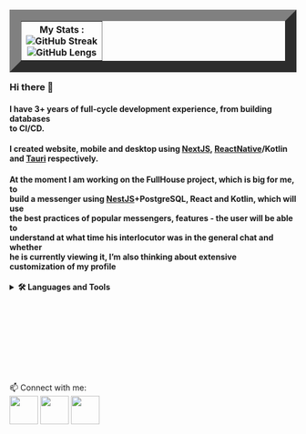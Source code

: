 <!DOCTYPE HTML>
<html>
  <body>
    <div  padding="32px" margin="32px">
    <table border="20" align="right">
      <tr>
        <th>      
          <div>
            My Stats :<br>
            <img src="https://streak-stats.demolab.com?user=DiametrFQ&theme=github-dark-blue&border_radius=6&card_width=300&type=png" alt="GitHub Streak"/><br>
            <img src="https://github-readme-stats.vercel.app/api/top-langs/?username=DiametrFQ&layout=donut-vertical" alt="GitHub Lengs"/><br>
          </div>
        </th>
      </tr>
    </table>
    <div>
      <h3>Hi there 👋 </h3>
      <h4>
          I have 3+ years of full-cycle development experience, from building databases <br/>
          to CI/CD.
      </h4> 
      <h4>
          I created website, mobile and desktop using <a href="https://nextjs.org/" target="blank">NextJS</a>, 
          <a href="https://reactnative.dev" target="blank">ReactNative</a>/Kotlin <br/>
          and <a href="https://tauri.app" target="blank">Tauri</a> respectively.
      </h4> 
      <h4>
          At the moment I am working on the FullHouse project, which is big for me, to <br/>
          build a messenger using <a href="https://nestjs.com" target="blank">NestJS</a>+PostgreSQL,
          React and Kotlin, which will use <br/>
          the best practices of popular messengers, features - the user will be able to <br/>
          understand at what time his interlocutor was in the general chat and whether <br/>
          he is currently viewing it, I’m also thinking about extensive <br/>
          customization of my profile <br/>
      </h4>
    </div>
    <div>
      <details>
        <summary><b>🛠️ Languages and Tools</b></summary>
        <br/>
        <p align="left"> 
          <a href="https://www.typescriptlang.org" target="blank">
            <img src="https://upload.wikimedia.org/wikipedia/commons/4/4c/Typescript_logo_2020.svg" alt="TypeScript" width="40"/>
          </a> 
        </p>
      </details>
    </div>
    <br>
    <br>
    <br>
    <br>
    <br>
    <br>
    <br>
    <br>
    <br>
    <div>
      📫 Connect with me:<br/>
      <div>
        <a href="https://t.me/diametrfq" target="blank"><img height="50px" align="center" src="https://upload.wikimedia.org/wikipedia/commons/8/82/Telegram_logo.svg"/></a>
        <a href="https://linkedin.com/in/diametrfq" target="blank"><img height="50px" align="center" src="https://static-00.iconduck.com/assets.00/linkedin-icon-1024x1024-net2o24e.png"/></a>
        <a href="mailto:hohlov.03@inbox.ru" target="blank"><img height="50px" align="center"src="https://freeiconshop.com/wp-content/uploads/edd/email-flat.png"/></a>
      </div>
    </div>
  </body>
</html>
